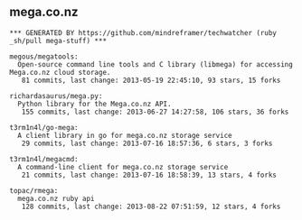 ## mega.co.nz


<!-- PROJECTS_LIST_START -->
    *** GENERATED BY https://github.com/mindreframer/techwatcher (ruby _sh/pull mega-stuff) *** 

    megous/megatools:
      Open-source command line tools and C library (libmega) for accessing Mega.co.nz cloud storage.
       81 commits, last change: 2013-05-19 22:45:10, 93 stars, 15 forks

    richardasaurus/mega.py:
      Python library for the Mega.co.nz API.
       155 commits, last change: 2013-06-27 14:27:58, 106 stars, 36 forks

    t3rm1n4l/go-mega:
      A client library in go for mega.co.nz storage service
       29 commits, last change: 2013-07-16 18:57:36, 6 stars, 3 forks

    t3rm1n4l/megacmd:
      A command-line client for mega.co.nz storage service
       21 commits, last change: 2013-07-16 18:58:39, 13 stars, 4 forks

    topac/rmega:
      mega.co.nz ruby api
       128 commits, last change: 2013-08-22 07:51:59, 12 stars, 4 forks
<!-- PROJECTS_LIST_END -->
